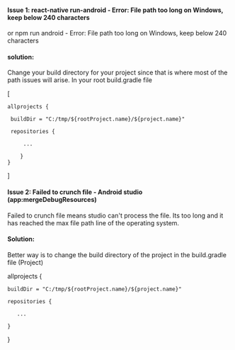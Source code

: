 #### Issue 1: react-native run-android - Error: File path too long on Windows, keep below 240 characters
or npm run android -  Error: File path too long on Windows, keep below 240 characters

#### solution: 
Change your build directory for your project since that is where most of the path issues will arise. 
In your root build.gradle file

[

    allprojects {

     buildDir = "C:/tmp/${rootProject.name}/${project.name}"
    
     repositories {
    
         ...
       
        }   
    }

]


#### Issue 2: Failed to crunch file - Android studio (app:mergeDebugResources)
Failed to crunch file means studio can't process the file. Its too long and it has reached the max file path line of the operating system.

#### Solution: 

Better way is to change the build directory of the project in the build.gradle file (Project)


allprojects {

    buildDir = "C:/tmp/${rootProject.name}/${project.name}"
    
    repositories {
    
       ...
       
    }
}



